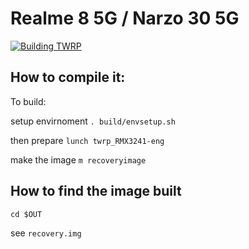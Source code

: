 
# Realme 8 5G / Narzo 30 5G
[![Building TWRP](https://github.com/crazo7924/android_device_realme_RMX3241/actions/workflows/build.yml/badge.svg)](https://github.com/crazo7924/android_device_realme_RMX3241/actions/workflows/build.yml)
## How to compile it:

To build:

setup envirnoment
`. build/envsetup.sh`

then prepare
`lunch twrp_RMX3241-eng`

make the image
`m recoveryimage`

## How to find the image built

`cd $OUT`

see `recovery.img`

